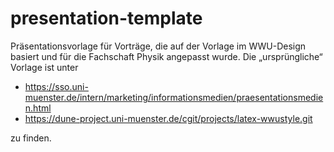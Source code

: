 # presentation-template
Präsentationsvorlage für Vorträge, die auf der Vorlage im WWU-Design basiert
und für die Fachschaft Physik angepasst wurde. Die „ursprüngliche“ Vorlage ist
unter
- https://sso.uni-muenster.de/intern/marketing/informationsmedien/praesentationsmedien.html
- https://dune-project.uni-muenster.de/cgit/projects/latex-wwustyle.git

zu finden.


